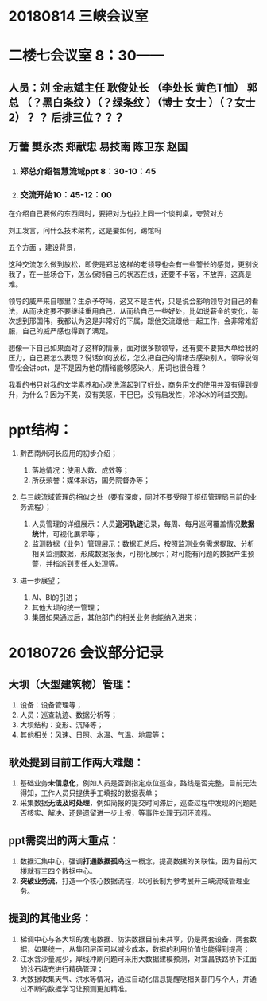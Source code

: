 # 20180814 三峡会议室

# 二楼七会议室  8：30——



## 人员：刘  金志斌主任  耿俊处长  （李处长 黄色T恤） 郭总  （？黑白条纹 ）（？绿条纹 ）（博士 女士 ）（？女士2）？ ？ 后排三位？？？

## 万蕾 樊永杰  郑献忠 易技南  陈卫东  赵国

1. ### 郑总介绍智慧流域ppt  8：30-10：45

2. ### 交流开始10：45-12：00

在介绍自己要做的东西同时，要把对方也拉上同一个谈判桌，夸赞对方

刘工发言，问什么技术架构，这是要如何，踢馆吗

五个方面 ，建设背景，



这种交流怎么做到放松，即使是郑总这样的老领导也会有一些警长的感觉，更别说我了，在一些场合下，怎么保持自己的状态在线，还要不卡客，不放弃，这真是难。

领导的威严来自哪里？生杀予夺吗，这又不是古代，只是说会影响领导对自己的看法，从而决定要不要继续重用自己，从而给自己一些好处，比如说薪金的变化，每次想到邢国伟，我都认为这是非常好的下属，跟他交流跟他一起工作，会非常难舒服，自己的威严感也得到了满足。

想像一下自己如果面对了这样的情景，面对很多额领导，还有要不要把大单给我的压力，自己要怎么表现？说话如何放松，怎么把自己的情绪去感染别人。领导说何雪松会讲ppt，是不是因为他的情绪能够感染人，用词也很合理？

我看的书只对我的文学素养和心灵洗涤起到了好处，商务用文的使用并没有得到提升，为什么？因为不美，没有美感，干巴巴，没有启发性，冷冰冰的利益交割。









# ppt结构：

1. 黔西南州河长应用的初步介绍；

   1. 落地情况：使用人数、成效等；
   2. 所获荣誉：媒体采访，国务院督办等；

2. 与三峡流域管理的相似之处（要有深度，同时不要受限于枢纽管理局目前的业务流程）；

   1. 人员管理的详细展示：人员**巡河轨迹**记录，每周、每月巡河覆盖情况**数据统计**，可视化展示等；
   2. 监测数据（业务）管理展示：数据汇总后，按照监测业务需求提取、分析相关监测数据，形成数据报表，可视化展示；对可能有问题的数据产生预警，并指派到责任人处理等。

3. 进一步展望；

   1. AI、BI的引进；
   2. 其他大坝的统一管理；
   3. 集团如果通过后，其他部门的相关业务也能纳入进来；

   

   

   

# 20180726 会议部分记录

## 大坝（大型建筑物）管理：

1. 设备：设备管理等；
2. 人员：巡查轨迹、数据分析等；
3. 大坝结构：变形、沉降等；
4. 其他相关：风速、日照、水温、气温、地震等；

## 耿处提到目前工作两大难题：

1. 基础业务**未信息化**，例如人员是否到指定点位巡查，路线是否完整，目前无法得知，工作人员只提供手工填报的数据表单；
2. 采集数据**无法及时处理**，例如简报的提交时间滞后，巡查过程中发现的问题是否核实、解决、还是遗留进一步上报，等事件处理无闭环流程。

## ppt需突出的两大重点：

1. 数据汇集中心，强调**打通数据孤岛**这一概念，提高数据的关联性，因为目前大楼就有三四个数据中心。
2. **突破业务流**，打造一个核心数据流程，以河长制为参考展开三峡流域管理业务。

## 提到的其他业务：

1. 梯调中心与各大坝的发电数据、防洪数据目前未共享，仍是两套设备，两套数据，如果统一，从集团层面可以减少成本，数据的利用价值也能得到提高；
2. 江水含沙量减少，岸线冲刷问题可采用大数据建模预测，对宜昌铁路桥下江面的沙石填充进行精确管理；
3. 大数据收集天气、洪水等情况，通过自动化信息提醒哒相关部门与个人，并通过不断的数据学习让预测更加精准。

















